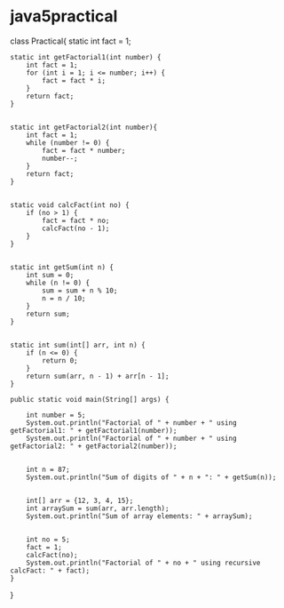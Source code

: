 # java5practical
class Practical{
    static int fact = 1;

    
    static int getFactorial1(int number) {
        int fact = 1;
        for (int i = 1; i <= number; i++) {
            fact = fact * i;
        }
        return fact;
    }

    
    static int getFactorial2(int number){
        int fact = 1;
        while (number != 0) {
            fact = fact * number;
            number--;
        }
        return fact;
    }

    
    static void calcFact(int no) {
        if (no > 1) {
            fact = fact * no;
            calcFact(no - 1);
        }
    }

    
    static int getSum(int n) {
        int sum = 0;
        while (n != 0) {
            sum = sum + n % 10;
            n = n / 10;
        }
        return sum;
    }

    
    static int sum(int[] arr, int n) {
        if (n <= 0) {
            return 0;
        }
        return sum(arr, n - 1) + arr[n - 1];
    }

    public static void main(String[] args) {
        
        int number = 5;
        System.out.println("Factorial of " + number + " using getFactorial1: " + getFactorial1(number));
        System.out.println("Factorial of " + number + " using getFactorial2: " + getFactorial2(number));

        
        int n = 87;
        System.out.println("Sum of digits of " + n + ": " + getSum(n));

        
        int[] arr = {12, 3, 4, 15};
        int arraySum = sum(arr, arr.length);
        System.out.println("Sum of array elements: " + arraySum);

        
        int no = 5;
        fact = 1;
        calcFact(no);
        System.out.println("Factorial of " + no + " using recursive calcFact: " + fact);
    }
}
